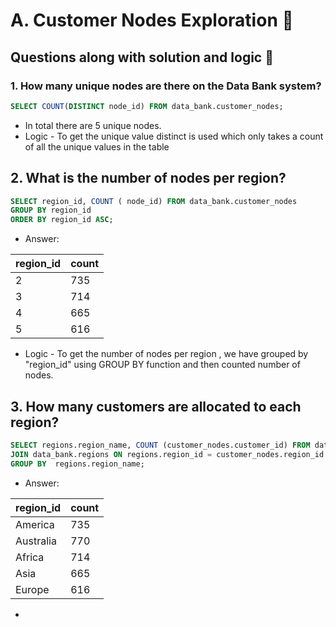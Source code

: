 # A. Customer Nodes Exploration 💁
## Questions along with solution and logic 📖
### 1. How many unique nodes are there on the Data Bank system?
``` sql
SELECT COUNT(DISTINCT node_id) FROM data_bank.customer_nodes;
```
- In total there are 5 unique nodes.
- Logic - To get the unique value distinct is used which only takes a count of all the unique values in the table
## 2. What is the number of nodes per region?
``` sql
SELECT region_id, COUNT ( node_id) FROM data_bank.customer_nodes
GROUP BY region_id
ORDER BY region_id ASC;
```
- Answer:

| region_id | count |
|-----------|-------|
| 2         | 735   |
| 3         | 714   |
| 4         | 665   |
| 5         | 616   |

- Logic - To get the number of nodes per region , we have grouped by "region_id" using GROUP BY function and then counted number of nodes.
## 3. How many customers are allocated to each region?
``` sql
SELECT regions.region_name, COUNT (customer_nodes.customer_id) FROM data_bank.customer_nodes
JOIN data_bank.regions ON regions.region_id = customer_nodes.region_id
GROUP BY  regions.region_name;
```
- Answer:

| region_id | count |
|-----------|-------|
| America   | 735   |
| Australia | 770   |
| Africa    | 714   |
| Asia      | 665   |
| Europe    | 616   |

- 
